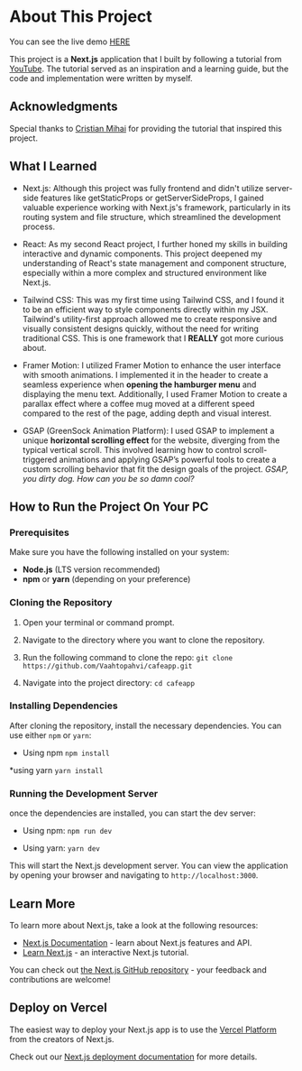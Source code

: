 # About This Project

You can see the live demo [HERE](https://cafe-app-nextjs.vercel.app/)

This project is a **Next.js** application that I built by following a tutorial from [YouTube](https://www.youtube.com/watch?v=TIbyO-bwdUs). The tutorial served as an inspiration and a learning guide, but the code and implementation were written by myself.

## Acknowledgments

Special thanks to [Cristian Mihai](https://www.youtube.com/@cristianmihai01) for providing the tutorial that inspired this project.

## What I Learned

* Next.js: Although this project was fully frontend and didn't utilize server-side features like getStaticProps or getServerSideProps, I gained valuable experience working with Next.js's framework, particularly in its routing system and file structure, which streamlined the development process.

* React: As my second React project, I further honed my skills in building interactive and dynamic components. This project deepened my understanding of React's state management and component structure, especially within a more complex and structured environment like Next.js.

* Tailwind CSS: This was my first time using Tailwind CSS, and I found it to be an efficient way to style components directly within my JSX. Tailwind's utility-first approach allowed me to create responsive and visually consistent designs quickly, without the need for writing traditional CSS. 
This is one framework that I **REALLY** got more curious about.

* Framer Motion: I utilized Framer Motion to enhance the user interface with smooth animations. I implemented it in the header to create a seamless experience when **opening the hamburger menu** and displaying the menu text. Additionally, I used Framer Motion to create a parallax effect where a coffee mug moved at a different speed compared to the rest of the page, adding depth and visual interest.

* GSAP (GreenSock Animation Platform): I used GSAP to implement a unique **horizontal scrolling effect** for the website, diverging from the typical vertical scroll. This involved learning how to control scroll-triggered animations and applying GSAP’s powerful tools to create a custom scrolling behavior that fit the design goals of the project.
_GSAP, you dirty dog. How can you be so damn cool?_

## How to Run the Project On Your PC

### Prerequisites

Make sure you have the following installed on your system:

* **Node.js** (LTS version recommended)
* **npm** or **yarn** (depending on your preference)

### Cloning the Repository

1. Open your terminal or command prompt.

2. Navigate to the directory where you want to clone the repository.

3. Run the following command to clone the repo:
`git clone https://github.com/Vaahtopahvi/cafeapp.git`

4. Navigate into the project directory:
`cd cafeapp`

### Installing Dependencies

After cloning the repository, install the necessary dependencies. You can use either `npm` or `yarn`:

* Using npm
`npm install`

*using yarn
`yarn install`

### Running the Development Server

once the dependencies are installed, you can start the dev server:

* Using npm:
`npm run dev`

* Using yarn:
`yarn dev`

This will start the Next.js development server. You can view the application by opening your browser and navigating to `http://localhost:3000`.

## Learn More

To learn more about Next.js, take a look at the following resources:

- [Next.js Documentation](https://nextjs.org/docs) - learn about Next.js features and API.
- [Learn Next.js](https://nextjs.org/learn) - an interactive Next.js tutorial.

You can check out [the Next.js GitHub repository](https://github.com/vercel/next.js/) - your feedback and contributions are welcome!

## Deploy on Vercel

The easiest way to deploy your Next.js app is to use the [Vercel Platform](https://vercel.com/new?utm_medium=default-template&filter=next.js&utm_source=create-next-app&utm_campaign=create-next-app-readme) from the creators of Next.js.

Check out our [Next.js deployment documentation](https://nextjs.org/docs/deployment) for more details.
